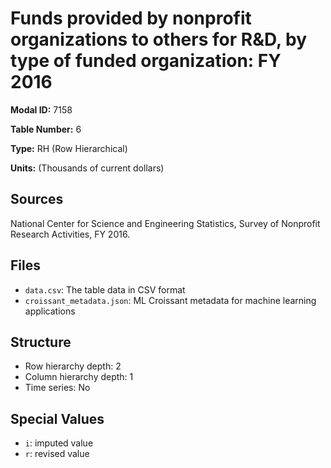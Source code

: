 # Funds provided by nonprofit organizations to others for R&D, by type of funded organization: FY 2016

**Modal ID:** 7158

**Table Number:** 6

**Type:** RH (Row Hierarchical)

**Units:** (Thousands of current dollars)

## Sources

National Center for Science and Engineering Statistics, Survey of Nonprofit Research Activities, FY 2016.

## Files

- `data.csv`: The table data in CSV format
- `croissant_metadata.json`: ML Croissant metadata for machine learning applications

## Structure

- Row hierarchy depth: 2
- Column hierarchy depth: 1
- Time series: No

## Special Values

- `i`: imputed value
- `r`: revised value
